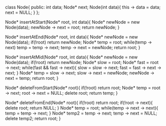 class Node{
public:
    int data;
    Node* next;
    Node(int data){
        this -> data = data;
        next = NULL;
    }
};

Node* insertAtStart(Node* root, int data){
    Node* newNode = new Node(data);
    newNode -> next = root;
    return newNode;
}

Node* insertAtEnd(Node* root, int data){
    Node* newNode = new Node(data);
    if(!root) return newNode;
    Node* temp = root;
    while(temp -> next) temp = temp -> next;
    temp -> next = newNode;
    return root;
}

Node* insertAtMid(Node* root, int data){
    Node* newNode = new Node(data);
    if(!root) return newNode;
    Node* slow = root;
    Node* fast = root -> next;
    while(fast && fast -> next){
        slow = slow -> next;
        fast = fast -> next -> next;
    }
    Node* temp = slow -> next;
    slow -> next = newNode;
    newNode -> next = temp;
    return root;
}

Node* deleteFromStart(Node* root){
    if(!root) return root;
    Node* temp = root -> next;
    root -> next = NULL;
    delete root;
    return temp;
}

Node* deleteFromEnd(Node* root){
    if(!root) return root;
    if(!root -> next){
        delete root;
        return NULL;
    }
    Node* temp = root;
    while(temp -> next -> next){
        temp = temp -> next;
    }
    Node* temp2 = temp -> next;
    temp -> next = NULL;
    delete temp2;
    return root;
}
